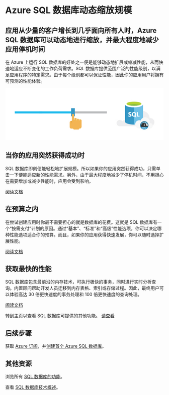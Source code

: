 <properties
   pageTitle="Azure SQL 数据库动态缩放规模"
   description="了解 Azure SQL 数据库如何动态缩放规模"
   keywords=""
   services="sql-database"
   documentationCenter=""
   authors="CarlRabeler"
   manager="jhubbard"
   editor=""/>

<tags
   ms.service="sql-database"
   ms.date="07/19/2016"
   wacn.date="09/28/2016"/>

# Azure SQL 数据库动态缩放规模

## 应用从少量的客户增长到几乎面向所有人时，Azure SQL 数据库可以动态地进行缩放，并最大程度地减少应用停机时间

在 Azure 上运行 SQL 数据库的好处之一便是能够动态地扩展或缩减性能，从而快速地适应不断变化的工作负荷需求。SQL 数据库提供范围广泛的性能级别，以满足应用程序的特定需求。由于每个级别都可以保证性能，因此你的应用用户将拥有可预测的性能体验。

![动态缩放规模](./media/sql-database-scale-on-the-fly/sql-database-scale-on-the-fly.png)

## 当你的应用突然获得成功时
SQL 数据库即刻便能轻松地扩展规模。所以如果你的应用突然获得成功，只需单击一下便能适应新的性能需求。另外，由于最大程度地减少了停机时间，不用担心在需要增加或减少性能时，应用会受到影响。

[阅读文档](http://go.microsoft.com/fwlink/?LinkID=787569)

## 在预算之内  

在尝试创建应用时你最不需要担心的就是数据库的花费。这就是 SQL 数据库有一个“按需支付”计划的原因。通过“基本”、“标准”和“高级”性能选项，你可以决定哪种性能选项适合你的预算。而且，如果你的应用获得快速发展，你可以随时选择扩展性能。

[阅读文档](http://go.microsoft.com/fwlink/?LinkID=787570)

## 获取最快的性能

SQL 数据库包含最前沿的内存技术，可执行极快的事务，同时进行实时分析查询。内置顾问帮助开发人员迁移到内存表格、索引或存储过程。因此，最终用户可以体验高达 30 倍更快速度的事务处理和 100 倍更快速度的查询处理。

[阅读文档](http://go.microsoft.com/fwlink/?LinkID=787580)

转到主页以查看 SQL 数据库可提供的其他功能。
[请查看](/home/features/sql-database)

## 后续步骤

获取 [Azure 订阅](/pricing/1rmb-trial)，并[创建首个 Azure SQL 数据库](/documentation/articles/sql-database-get-started/)。

## 其他资源

浏览所有 [SQL 数据库的功能](/home/features/sql-database)。
 
查看 [SQL 数据库技术概述](/documentation/articles/sql-database-technical-overview/)。

<!---HONumber=Mooncake_0919_2016-->